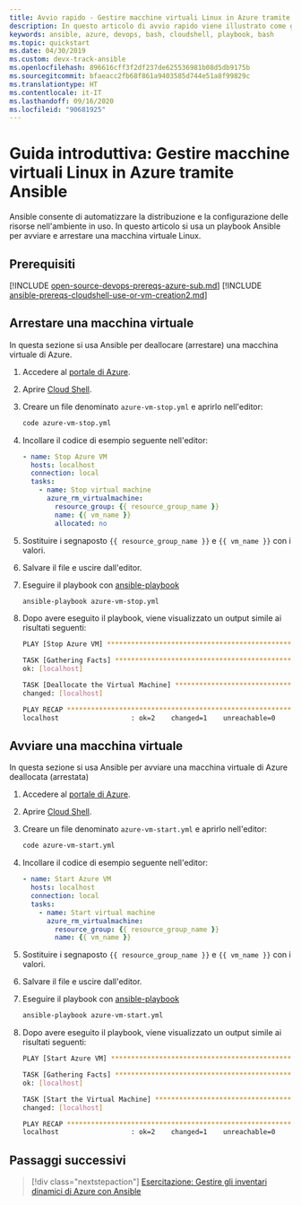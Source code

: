```yaml
---
title: Avvio rapido - Gestire macchine virtuali Linux in Azure tramite Ansible
description: In questo articolo di avvio rapido viene illustrato come gestire una macchina virtuale Linux in Azure con Ansible
keywords: ansible, azure, devops, bash, cloudshell, playbook, bash
ms.topic: quickstart
ms.date: 04/30/2019
ms.custom: devx-track-ansible
ms.openlocfilehash: 896616cff3f2df237de625536981b08d5db9175b
ms.sourcegitcommit: bfaeacc2fb68f861a9403585d744e51a8f99829c
ms.translationtype: HT
ms.contentlocale: it-IT
ms.lasthandoff: 09/16/2020
ms.locfileid: "90681925"
---
```

# <a name="quickstart-manage-linux-virtual-machines-in-azure-using-ansible"></a>Guida introduttiva: Gestire macchine virtuali Linux in Azure tramite Ansible

Ansible consente di automatizzare la distribuzione e la configurazione delle risorse nell'ambiente in uso. In questo articolo si usa un playbook Ansible per avviare e arrestare una macchina virtuale Linux. 

## <a name="prerequisites"></a>Prerequisiti

[!INCLUDE [open-source-devops-prereqs-azure-sub.md](../includes/open-source-devops-prereqs-azure-subscription.md)]
[!INCLUDE [ansible-prereqs-cloudshell-use-or-vm-creation2.md](includes/ansible-prereqs-cloudshell-use-or-vm-creation2.md)]

## <a name="stop-a-virtual-machine"></a>Arrestare una macchina virtuale

In questa sezione si usa Ansible per deallocare (arrestare) una macchina virtuale di Azure.

1. Accedere al [portale di Azure](https://go.microsoft.com/fwlink/p/?LinkID=525040).

1. Aprire [Cloud Shell](/azure/cloud-shell/overview).

1. Creare un file denominato `azure-vm-stop.yml` e aprirlo nell'editor:

    ```bash
    code azure-vm-stop.yml
    ```

1. Incollare il codice di esempio seguente nell'editor:

    ```yaml
    - name: Stop Azure VM
      hosts: localhost
      connection: local
      tasks:
        - name: Stop virtual machine
          azure_rm_virtualmachine:
            resource_group: {{ resource_group_name }}
            name: {{ vm_name }}
            allocated: no
    ```

1. Sostituire i segnaposto `{{ resource_group_name }}` e `{{ vm_name }}` con i valori.

1. Salvare il file e uscire dall'editor.

1. Eseguire il playbook con [ansible-playbook](https://docs.ansible.com/ansible/latest/cli/ansible-playbook.html)

    ```bash
    ansible-playbook azure-vm-stop.yml
    ```

1. Dopo avere eseguito il playbook, viene visualizzato un output simile ai risultati seguenti:

    ```bash
    PLAY [Stop Azure VM] ********************************************************

    TASK [Gathering Facts] ******************************************************
    ok: [localhost]

    TASK [Deallocate the Virtual Machine] ***************************************
    changed: [localhost]

    PLAY RECAP ******************************************************************
    localhost                  : ok=2    changed=1    unreachable=0    failed=0
    ```

## <a name="start-a-virtual-machine"></a>Avviare una macchina virtuale

In questa sezione si usa Ansible per avviare una macchina virtuale di Azure deallocata (arrestata)

1. Accedere al [portale di Azure](https://go.microsoft.com/fwlink/p/?LinkID=525040).

1. Aprire [Cloud Shell](/azure/cloud-shell/overview).

1. Creare un file denominato `azure-vm-start.yml` e aprirlo nell'editor:

    ```bash
    code azure-vm-start.yml
    ```

1. Incollare il codice di esempio seguente nell'editor:

    ```yaml
    - name: Start Azure VM
      hosts: localhost
      connection: local
      tasks:
        - name: Start virtual machine
          azure_rm_virtualmachine:
            resource_group: {{ resource_group_name }}
            name: {{ vm_name }}
    ```

1. Sostituire i segnaposto `{{ resource_group_name }}` e `{{ vm_name }}` con i valori.

1. Salvare il file e uscire dall'editor.

1. Eseguire il playbook con [ansible-playbook](https://docs.ansible.com/ansible/latest/cli/ansible-playbook.html)

    ```bash
    ansible-playbook azure-vm-start.yml
    ```

1. Dopo avere eseguito il playbook, viene visualizzato un output simile ai risultati seguenti:

    ```bash
    PLAY [Start Azure VM] ********************************************************

    TASK [Gathering Facts] ******************************************************
    ok: [localhost]

    TASK [Start the Virtual Machine] ********************************************
    changed: [localhost]

    PLAY RECAP ******************************************************************
    localhost                  : ok=2    changed=1    unreachable=0    failed=0
    ```

## <a name="next-steps"></a>Passaggi successivi

> [!div class="nextstepaction"] 
> [Esercitazione: Gestire gli inventari dinamici di Azure con Ansible](./dynamic-inventory-configure.md)